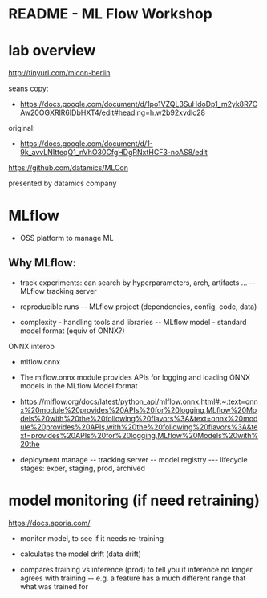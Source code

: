 # README - ML Flow Workshop

# lab overview

http://tinyurl.com/mlcon-berlin

seans copy:
- https://docs.google.com/document/d/1po1VZQL3SuHdoDp1_m2yk8R7CAw20OGXRlR6IDbHXT4/edit#heading=h.w2b92xvdlc28

original:
- https://docs.google.com/document/d/1-9k_avvLNItteqQ1_nVhO30CfgHDgRNxtHCF3-noAS8/edit

https://github.com/datamics/MLCon

presented by datamics company

# MLflow

- OSS platform to manage ML

## Why MLflow:

- track experiments: can search by hyperparameters, arch, artifacts ...
-- MLflow tracking server

- reproducible runs
-- MLflow project (dependencies, config, code, data)

- complexity - handling tools and libraries
-- MLflow model - standard model format (equiv of ONNX?)

ONNX interop
- mlflow.onnx
- The mlflow.onnx module provides APIs for logging and loading ONNX models in the MLflow Model format
- https://mlflow.org/docs/latest/python_api/mlflow.onnx.html#:~:text=onnx%20module%20provides%20APIs%20for%20logging,MLflow%20Models%20with%20the%20following%20flavors%3A&text=onnx%20module%20provides%20APIs,with%20the%20following%20flavors%3A&text=provides%20APIs%20for%20logging,MLflow%20Models%20with%20the

- deployment manage
-- tracking server
-- model registry
--- lifecycle stages: exper, staging, prod, archived

# model monitoring (if need retraining)

https://docs.aporia.com/

- monitor model, to see if it needs re-training

- calculates the model drift (data drift)
- compares training vs inference (prod) to tell you if inference no longer agrees with training
-- e.g. a feature has a much different range that what was trained for

